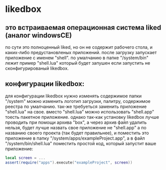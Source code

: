 # likedbox

## это встраиваемая операционная система liked (аналог windowsCE)
по сути это полноценный liked, но он не содержит рабочего стола, и каких-либо предустановленых приложений.
после загрузку запускает приложение с именем "shell".
по умалчанию в папке "/system/bin" лежит пример "shell.lua" который будет запушен если запустить не сконфигурированый likedbox.

## конфигурации likedbox:
для конфигурации likedbox нужно изменять содержимое папки "/system"
можно изменить логотип загрузки, палитру, содержимое реестра по умалчанию.
так-же требуеться заменить приложение "shell.lua" на свое.
вместо "shell.lua" можно использовать "shell.app" тоесть пакетное приложение.
однако так-как установку likedbox лучше проводить при помощи архива "box", а через архив файл удалить нельзя,
будет лучше назвать свое приложение не "shell.app" а по названию своего проекта (так будет правильнее),
и поместить это приложение в папку "/system/apps/exampleProject.app", а в файл "/system/bin/shell.lua" поместить простой код, который запустит ваше приложение:
```lua
local screen = ...
assert(require("apps").execute("exampleProject", screen))
```